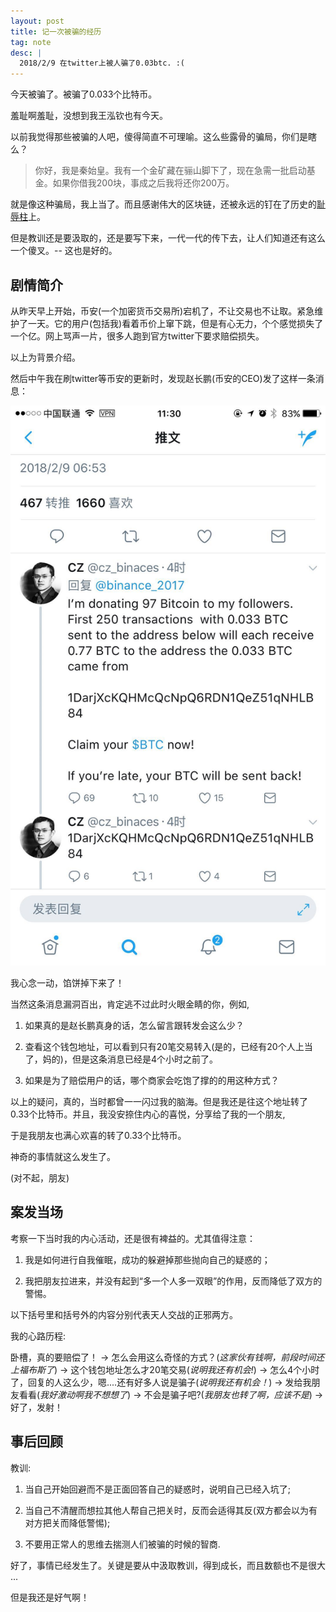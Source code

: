 ```yaml
---
layout: post
title: 记一次被骗的经历
tag: note
desc: |
  2018/2/9 在twitter上被人骗了0.03btc. :(
---
```


今天被骗了。被骗了0.033个比特币。

羞耻啊羞耻，没想到我王泓钦也有今天。

以前我觉得那些被骗的人吧，傻得简直不可理喻。这么些露骨的骗局，你们是瞎么？

> 你好，我是秦始皇。我有一个金矿藏在骊山脚下了，现在急需一批启动基金。如果你借我200块，事成之后我将还你200万。

就是像这种骗局，我上当了。而且感谢伟大的区块链，还被永远的钉在了历史的[耻辱柱](https://www.blocktrail.com/BTC/tx/9078bf9e9865bfa6381565a78010b6f16a79e45c32a34606219693856979276b)上。

但是教训还是要汲取的，还是要写下来，一代一代的传下去，让人们知道还有这么一个傻叉。-- 这也是好的。

## 剧情简介

从昨天早上开始，币安(一个加密货币交易所)宕机了，不让交易也不让取。紧急维护了一天。它的用户(包括我)看着币价上窜下跳，但是有心无力，个个感觉损失了一个亿。网上骂声一片，很多人跑到官方twitter下要求赔偿损失。

以上为背景介绍。

然后中午我在刷twitter等币安的更新时，发现赵长鹏(币安的CEO)发了这样一条消息：

![](/assets/images/scam.jpeg)

我心念一动，馅饼掉下来了！

当然这条消息漏洞百出，肯定逃不过此时火眼金睛的你，例如,

1.  如果真的是赵长鹏真身的话，怎么留言跟转发会这么少？

2. 查看这个钱包地址，可以看到只有20笔交易转入(是的，已经有20个人上当了，妈的)，但是这条消息已经是4个小时之前了。

3. 如果是为了赔偿用户的话，哪个商家会吃饱了撑的的用这种方式？

以上的疑问，真的，当时都曾一一闪过我的脑海。但是我还是往这个地址转了0.33个比特币。并且，我没安捺住内心的喜悦，分享给了我的一个朋友,

于是我朋友也满心欢喜的转了0.33个比特币。

神奇的事情就这么发生了。

(对不起，朋友)

## 案发当场

考察一下当时我的内心活动，还是很有裨益的。尤其值得注意：

1. 我是如何进行自我催眠，成功的躲避掉那些抛向自己的疑惑的；

2. 我把朋友拉进来，并没有起到“多一个人多一双眼”的作用，反而降低了双方的警惕。

以下括号里和括号外的内容分别代表天人交战的正邪两方。


我的心路历程:


卧槽，真的要赔偿了！ ->  怎么会用这么奇怪的方式？(*这家伙有钱啊，前段时间还上福布斯了*)  -> 这个钱包地址怎么才20笔交易(*说明我还有机会!*) ->   怎么4个小时了，回复的人这么少，嗯....还有好多人说是骗子(*说明我还有机会！*) -> 发给我朋友看看(*我好激动啊我不想想了*) -> 不会是骗子吧?(*我朋友也转了啊，应该不是*) -> 好了，发射！



## 事后回顾

教训:

1) 当自己开始回避而不是正面回答自己的疑惑时，说明自己已经入坑了;

2) 当自己不清醒而想拉其他人帮自己把关时，反而会适得其反(双方都会以为有对方把关而降低警惕);

3) 不要用正常人的思维去揣测人们被骗的时候的智商.


好了，事情已经发生了。关键是要从中汲取教训，得到成长，而且数额也不是很大 ...

但是我还是好气啊！





